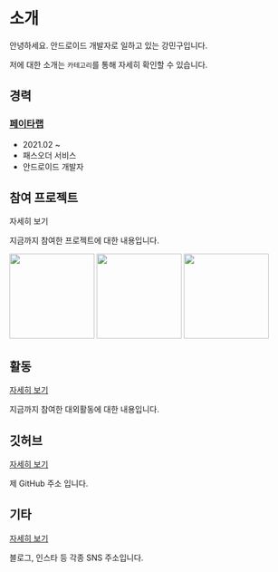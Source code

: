 # 소개
안녕하세요. 안드로이드 개발자로 일하고 있는 강민구입니다.

저에 대한 소개는 ```카테고리```를 통해 자세히 확인할 수 있습니다.

## 경력

### [페이타랩](https://passorder.co.kr/)
- 2021.02 ~
- 패스오더 서비스
- 안드로이드 개발자

## 참여 프로젝트

자세히 보기

지금까지 참여한 프로젝트에 대한 내용입니다.

<img src ="https://user-images.githubusercontent.com/55642709/118575243-f9f32f00-b7c0-11eb-8d55-6f77505003ee.png" width ="150"> <img src ="https://user-images.githubusercontent.com/55642709/118575516-9fa69e00-b7c1-11eb-82fe-e1d8a7a38280.png" width ="150" height ="150"> <img src = "https://user-images.githubusercontent.com/55642709/118575643-ee543800-b7c1-11eb-8a57-e0444e2e6245.jpeg" width ="150" height ="150">

## 활동

[자세히 보기](./activities/activities.md)

지금까지 참여한 대외활동에 대한 내용입니다.

## 깃허브

[자세히 보기](https://github.com/kangmin1012)

제 GitHub 주소 입니다.

## 기타

[자세히 보기](./etc/etc.md)

블로그, 인스타 등 각종 SNS 주소입니다.